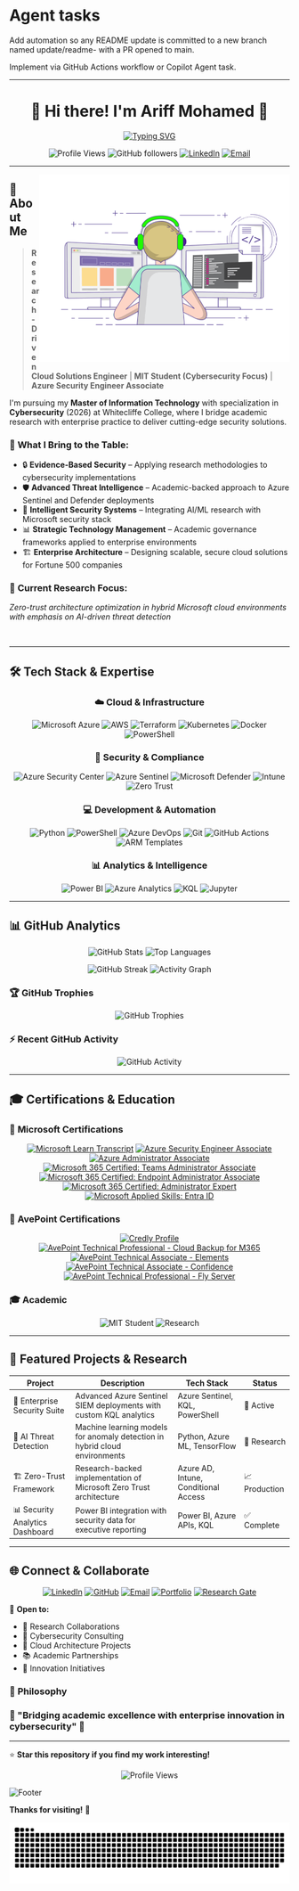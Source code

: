 # Agent tasks

Add automation so any README update is committed to a new branch named update/readme-<YYYYMMDD-HHMM> with a PR opened to main.

Implement via GitHub Actions workflow or Copilot Agent task.

---

<div align="center">

# 💫 Hi there! I'm **Ariff Mohamed** 🚀

[![Typing SVG](https://readme-typing-svg.herokuapp.com?font=Fira+Code&weight=600&size=32&duration=3000&pause=1000&color=2196F3&center=true&vCenter=true&width=800&lines=Cloud+Solutions+Engineer+%7C+Azure+Expert;MIT+Student+%7C+Cybersecurity+Research;Building+Secure+Cloud+Architectures;Research-Driven+Innovation;Transforming+Enterprise+Security)](https://github.com/a-ariff)

![Profile Views](https://komarev.com/ghpvc/?username=a-ariff&label=Profile%20views&color=0e75b6&style=for-the-badge)
![GitHub followers](https://img.shields.io/github/followers/a-ariff?label=Followers&style=for-the-badge&color=blue&labelColor=black)
[![LinkedIn](https://img.shields.io/badge/LinkedIn-0077B5?style=for-the-badge&logo=linkedin&logoColor=white)](https://linkedin.com/in/ariff-mohamed)
[![Email](https://img.shields.io/badge/Email-D14836?style=for-the-badge&logo=gmail&logoColor=white)](mailto:ariff@example.com)

</div>

---

<img align="right" alt="Coding" width="450" src="https://raw.githubusercontent.com/devSouvik/devSouvik/master/gif3.gif">

## 🎯 **About Me**

> **Research-Driven Cloud Solutions Engineer** | **MIT Student (Cybersecurity Focus)** | **Azure Security Engineer Associate**

I'm pursuing my **Master of Information Technology** with specialization in **Cybersecurity** (2026) at Whitecliffe College, where I bridge academic research with enterprise practice to deliver cutting-edge security solutions.

### 🌟 **What I Bring to the Table:**

- 🔒 **Evidence-Based Security** – Applying research methodologies to cybersecurity implementations
- 🛡️ **Advanced Threat Intelligence** – Academic-backed approach to Azure Sentinel and Defender deployments  
- 🤖 **Intelligent Security Systems** – Integrating AI/ML research with Microsoft security stack
- 📊 **Strategic Technology Management** – Academic governance frameworks applied to enterprise environments
- 🏗️ **Enterprise Architecture** – Designing scalable, secure cloud solutions for Fortune 500 companies

### 🔬 **Current Research Focus:**

*Zero-trust architecture optimization in hybrid Microsoft cloud environments with emphasis on AI-driven threat detection*

<br clear="right"/>

---

## 🛠️ **Tech Stack & Expertise**

<div align="center">

### ☁️ **Cloud & Infrastructure**

![Microsoft Azure](https://img.shields.io/badge/Microsoft%20Azure-0089D0?style=for-the-badge&logo=microsoft-azure&logoColor=white)
![AWS](https://img.shields.io/badge/AWS-FF9900?style=for-the-badge&logo=amazon-aws&logoColor=white)
![Terraform](https://img.shields.io/badge/terraform-5C4EE5?style=for-the-badge&logo=terraform&logoColor=white)
![Kubernetes](https://img.shields.io/badge/kubernetes-326ce5.svg?&style=for-the-badge&logo=kubernetes&logoColor=white)
![Docker](https://img.shields.io/badge/Docker-2CA5E0?style=for-the-badge&logo=docker&logoColor=white)
![PowerShell](https://img.shields.io/badge/PowerShell-5391FE?style=for-the-badge&logo=powershell&logoColor=white)

### 🔐 **Security & Compliance**

![Azure Security Center](https://img.shields.io/badge/Azure%20Security%20Center-0078D4?style=for-the-badge&logo=microsoft-azure&logoColor=white)
![Azure Sentinel](https://img.shields.io/badge/Azure%20Sentinel-0078D4?style=for-the-badge&logo=microsoft-azure&logoColor=white)
![Microsoft Defender](https://img.shields.io/badge/Microsoft%20Defender-00A4EF?style=for-the-badge&logo=microsoft&logoColor=white)
![Intune](https://img.shields.io/badge/Microsoft%20Intune-0078D4?style=for-the-badge&logo=microsoft&logoColor=white)
![Zero Trust](https://img.shields.io/badge/Zero%20Trust-FF6B6B?style=for-the-badge&logo=shield&logoColor=white)

### 💻 **Development & Automation**

![Python](https://img.shields.io/badge/Python-14354C?style=for-the-badge&logo=python&logoColor=white)
![PowerShell](https://img.shields.io/badge/PowerShell-5391FE?style=for-the-badge&logo=powershell&logoColor=white)
![Azure DevOps](https://img.shields.io/badge/Azure%20DevOps-0078D7?style=for-the-badge&logo=azure-devops&logoColor=white)
![Git](https://img.shields.io/badge/GIT-E44C30?style=for-the-badge&logo=git&logoColor=white)
![GitHub Actions](https://img.shields.io/badge/GitHub%20Actions-2088FF?style=for-the-badge&logo=github-actions&logoColor=white)
![ARM Templates](https://img.shields.io/badge/ARM%20Templates-0078D4?style=for-the-badge&logo=microsoft-azure&logoColor=white)

### 📊 **Analytics & Intelligence**

![Power BI](https://img.shields.io/badge/PowerBI-F2C811?style=for-the-badge&logo=Power%20BI&logoColor=white)
![Azure Analytics](https://img.shields.io/badge/Azure%20Analytics-0078D4?style=for-the-badge&logo=microsoft-azure&logoColor=white)
![KQL](https://img.shields.io/badge/KQL-0078D4?style=for-the-badge&logo=microsoft-azure&logoColor=white)
![Jupyter](https://img.shields.io/badge/Jupyter-F37626.svg?&style=for-the-badge&logo=Jupyter&logoColor=white)

</div>

---

## 📊 **GitHub Analytics**

<p align="center">
  <img src="https://github-readme-stats.vercel.app/api?username=a-ariff&theme=dark&hide_border=false&include_all_commits=true&count_private=true" alt="GitHub Stats"/>
  <img src="https://github-readme-stats.vercel.app/api/top-langs/?username=a-ariff&theme=dark&hide_border=false&include_all_commits=true&count_private=true&layout=compact" alt="Top Languages"/>
</p>

<p align="center">
  <img src="https://github-readme-streak-stats.herokuapp.com/?user=a-ariff&theme=dark&hide_border=false" alt="GitHub Streak"/>
  <img src="https://github-readme-activity-graph.vercel.app/graph?username=a-ariff&theme=react-dark" alt="Activity Graph"/>
</p>

### 🏆 **GitHub Trophies**

<p align="center">
  <img src="https://github-profile-trophy.vercel.app/?username=a-ariff&theme=onedark&no-frame=false&no-bg=false&margin-w=4" alt="GitHub Trophies"/>
</p>

### ⚡ **Recent GitHub Activity**

<p align="center">
  <img src="https://github-readme-activity-graph.vercel.app/graph?username=a-ariff&custom_title=Ariff%27s%20GitHub%20Activity%20Graph&bg_color=0D1117&color=7F3FBF&line=7F3FBF&point=7F3FBF&area_color=FFFFFF&title_color=FFFFFF&area=true" alt="GitHub Activity"/>
</p>

---

## 🎓 **Certifications & Education**

### 📜 **Microsoft Certifications**

<p align="center">
  <a href="https://learn.microsoft.com/en-us/users/ariff-mohamed/transcript/73n4ki5ojwly24p"><img src="https://img.shields.io/badge/Microsoft%20Learn-Transcript-0078D4?style=for-the-badge&logo=microsoft&logoColor=white" alt="Microsoft Learn Transcript"/></a>
  <a href="https://learn.microsoft.com/api/credentials/share/en-us/Ariff-Mohamed/1DE42D8D3E20360F?8ac53fd9"><img src="https://img.shields.io/badge/Azure-Security%20Engineer%20Associate-0078D4?style=for-the-badge&logo=microsoft-azure&logoColor=white" alt="Azure Security Engineer Associate"/></a>
  <a href="https://learn.microsoft.com/api/credentials/share/en-us/Ariff-Mohamed/27EA011B0DB995A?8ac53fd9"><img src="https://img.shields.io/badge/Azure-Administrator%20Associate-0078D4?style=for-the-badge&logo=microsoft-azure&logoColor=white" alt="Azure Administrator Associate"/></a>
  <a href="https://learn.microsoft.com/api/credentials/share/en-us/Ariff-A/1FF2E73BDCAE576?sharingId=5996650C026DFF6A"><img src="https://img.shields.io/badge/Microsoft%20365-Teams%20Administrator-0078D4?style=for-the-badge&logo=microsoft&logoColor=white" alt="Microsoft 365 Certified: Teams Administrator Associate"/></a>
  <a href="https://learn.microsoft.com/api/credentials/share/en-us/Ariff-Mohamed/5E7B5535D853075?8ac53fd9"><img src="https://img.shields.io/badge/Microsoft%20365-Endpoint%20Administrator-0078D4?style=for-the-badge&logo=microsoft&logoColor=white" alt="Microsoft 365 Certified: Endpoint Administrator Associate"/></a>
  <a href="https://learn.microsoft.com/api/credentials/share/en-us/Ariff-Mohamed/FFE73C769C6190B1?8ac53fd9"><img src="https://img.shields.io/badge/Microsoft%20365-Administrator%20Expert-0078D4?style=for-the-badge&logo=microsoft&logoColor=white" alt="Microsoft 365 Certified: Administrator Expert"/></a>
  <a href="https://learn.microsoft.com/api/credentials/share/en-us/Ariff-Mohamed/7CA3C54A4DAAF6D?8ac53fd9"><img src="https://img.shields.io/badge/Microsoft%20Applied%20Skills-Entra%20ID-0078D4?style=for-the-badge&logo=microsoft&logoColor=white" alt="Microsoft Applied Skills: Entra ID"/></a>
</p>

### 📜 **AvePoint Certifications**

<p align="center">
  <a href="https://www.credly.com/users/ariff-mohamed"><img src="https://img.shields.io/badge/Credly-Profile-FF6B35?style=for-the-badge&logo=credly&logoColor=white" alt="Credly Profile"/></a>
  <a href="https://www.credly.com/badges/41165314/public_url"><img src="https://img.shields.io/badge/AvePoint-Cloud%20Backup%20M365-0078D4?style=for-the-badge&logo=avepoint&logoColor=white" alt="AvePoint Technical Professional - Cloud Backup for M365"/></a>
  <a href="https://www.credly.com/badges/9b33d9ab/public_url"><img src="https://img.shields.io/badge/AvePoint-Elements-0078D4?style=for-the-badge&logo=avepoint&logoColor=white" alt="AvePoint Technical Associate - Elements"/></a>
  <a href="https://www.credly.com/badges/47bfa023/public_url"><img src="https://img.shields.io/badge/AvePoint-Confidence-0078D4?style=for-the-badge&logo=avepoint&logoColor=white" alt="AvePoint Technical Associate - Confidence"/></a>
  <a href="https://www.credly.com/badges/c526d426/public_url"><img src="https://img.shields.io/badge/AvePoint-Fly%20Server-0078D4?style=for-the-badge&logo=avepoint&logoColor=white" alt="AvePoint Technical Professional - Fly Server"/></a>
</p>

### 🎓 **Academic**

<p align="center">
  <img src="https://img.shields.io/badge/MIT-Student-A31621?style=for-the-badge&logo=mit&logoColor=white" alt="MIT Student"/>
  <img src="https://img.shields.io/badge/Research-Cybersecurity-4285F4?style=for-the-badge&logo=google-scholar&logoColor=white" alt="Research"/>
</p>

---

## 🚀 **Featured Projects & Research**

| Project | Description | Tech Stack | Status |
|---------|-------------|------------|--------|
| 🔐 Enterprise Security Suite | Advanced Azure Sentinel SIEM deployments with custom KQL analytics | Azure Sentinel, KQL, PowerShell | 🚀 Active |
| 🤖 AI Threat Detection | Machine learning models for anomaly detection in hybrid cloud environments | Python, Azure ML, TensorFlow | 🔬 Research |
| 🏗️ Zero-Trust Framework | Research-backed implementation of Microsoft Zero Trust architecture | Azure AD, Intune, Conditional Access | 📈 Production |
| 📊 Security Analytics Dashboard | Power BI integration with security data for executive reporting | Power BI, Azure APIs, KQL | ✅ Complete |

---

## 🌐 **Connect & Collaborate**

<p align="center">
  <a href="https://linkedin.com/in/ariff-mohamed"><img src="https://img.shields.io/badge/LinkedIn-0077B5?style=for-the-badge&logo=linkedin&logoColor=white" alt="LinkedIn"/></a>
  <a href="https://github.com/a-ariff"><img src="https://img.shields.io/badge/GitHub-100000?style=for-the-badge&logo=github&logoColor=white" alt="GitHub"/></a>
  <a href="mailto:contact@aglobaltec.com"><img src="https://img.shields.io/badge/Email-D14836?style=for-the-badge&logo=gmail&logoColor=white" alt="Email"/></a>
  <a href="https://portfolio.aglobaltec.com/"><img src="https://img.shields.io/badge/Portfolio-000000?style=for-the-badge&logo=About.me&logoColor=white" alt="Portfolio"/></a>
  <a href="https://www.researchgate.net/profile/Ariff-Mohamed-2?ev=prf_overview"><img src="https://img.shields.io/badge/Research%20Gate-00CCBB?style=for-the-badge&logo=ResearchGate&logoColor=white" alt="Research Gate"/></a>
</p>

💬 **Open to:**
- 🔬 Research Collaborations
- 💼 Cybersecurity Consulting
- 🎯 Cloud Architecture Projects
- 📚 Academic Partnerships
- 🚀 Innovation Initiatives

### 💭 **Philosophy**

### 💫 "Bridging academic excellence with enterprise innovation in cybersecurity" 💫

---

⭐ **Star this repository if you find my work interesting!**

<p align="center">
  <img src="https://komarev.com/ghpvc/?username=a-ariff&label=Profile%20views&color=0e75b6&style=flat" alt="Profile Views"/>
</p>

<img src="https://raw.githubusercontent.com/mayhemantt/mayhemantt/Update/svg/Bottom.svg" alt="Footer"/>

**Thanks for visiting!** 🙏

<img src="https://raw.githubusercontent.com/a-ariff/a-ariff/output/github-contribution-grid-snake-dark.svg#gh-dark-mode-only" alt="Snake animation for dark mode"/>
